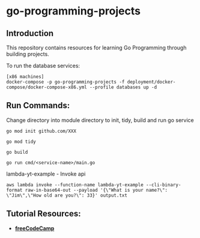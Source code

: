 # go-programming-projects

## Introduction

This repository contains resources for learning Go Programming through building projects.

To run the database services:

```
[x86 machines]
docker-compose -p go-programming-projects -f deployment/docker-compose/docker-compose-x86.yml --profile databases up -d
```

## Run Commands:
Change directory into module directory to init, tidy, build and run go service
```
go mod init github.com/XXX

go mod tidy

go build

go run cmd/<service-name>/main.go
```

lambda-yt-example - Invoke api 

```
aws lambda invoke --function-name lambda-yt-example --cli-binary-format raw-in-base64-out --payload '{\"What is your name?\": \"Jim\",\"How old are you?\": 33}' output.txt
```

## Tutorial Resources:
* **[freeCodeCamp](https://www.freecodecamp.org/news/learn-go-by-building-11-projects/)**